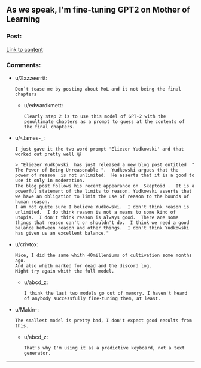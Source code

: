 ## As we speak, I'm fine-tuning GPT2 on Mother of Learning

### Post:

[Link to content](https://www.reddit.com/r/ArtificialCreativity/comments/dxdcio/as_we_speak_im_finetuning_gpt2_on_mother_of/)

### Comments:

- u/Xxzzeerrtt:
  ```
  Don’t tease me by posting about MoL and it not being the final chapters
  ```

  - u/edwardkmett:
    ```
    Clearly step 2 is to use this model of GPT-2 with the penultimate chapters as a prompt to guess at the contents of the final chapters.
    ```

- u/-James-_:
  ```
  I just gave it the two word prompt 'Eliezer Yudkowski' and that worked out pretty well 😆

  > "Eliezer Yudkowski  has just released a new blog post entitled  " The Power of Being Unreasonable ".  Yudkowski argues that the  power of reason  is not unlimited.  He asserts that it is a good to use it only in moderation. 
  The blog post follows his recent appearance on  Skeptoid .  It is a powerful statement of the limits to reason. Yudkowski asserts that we have an obligation to limit the use of reason to the bounds of human reason.
  I am not quite sure I believe Yudkowski.  I don't think reason is unlimited.  I do think reason is not a means to some kind of utopia.  I don't think reason is always good.  There are some things that reason can't or shouldn't do.  I think we need a good balance between reason and other things.  I don't think Yudkowski has given us an excellent balance."
  ```

- u/crivtox:
  ```
  Nice, I did the same whith 40milleniums of cultivation some months ago.
  And also whith marked for dead and the discord log. 
  Might try again whith the full model.
  ```

  - u/abcd_z:
    ```
    I think the last two models go out of memory. I haven't heard of anybody successfully fine-tuning them, at least.
    ```

- u/Makin-:
  ```
  The smallest model is pretty bad, I don't expect good results from this.
  ```

  - u/abcd_z:
    ```
    That's why I'm using it as a predictive keyboard, not a text generator.
    ```

---

